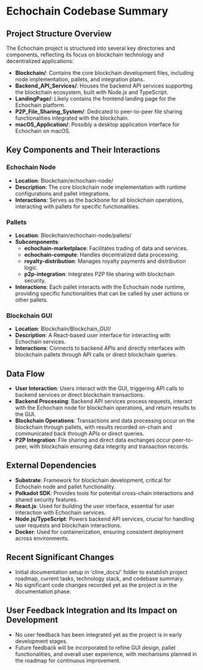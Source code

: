 # Echochain Codebase Summary

## Project Structure Overview
The Echochain project is structured into several key directories and components, reflecting its focus on blockchain technology and decentralized applications:
- **Blockchain/**: Contains the core blockchain development files, including node implementation, pallets, and integration plans.
- **Backend_API_Services/**: Houses the backend API services supporting the blockchain ecosystem, built with Node.js and TypeScript.
- **LandingPage/**: Likely contains the frontend landing page for the Echochain platform.
- **P2P_File_Sharing_System/**: Dedicated to peer-to-peer file sharing functionalities integrated with the blockchain.
- **macOS_Application/**: Possibly a desktop application interface for Echochain on macOS.

## Key Components and Their Interactions
### Echochain Node
- **Location**: Blockchain/echochain-node/
- **Description**: The core blockchain node implementation with runtime configurations and pallet integrations.
- **Interactions**: Serves as the backbone for all blockchain operations, interacting with pallets for specific functionalities.

### Pallets
- **Location**: Blockchain/echochain-node/pallets/
- **Subcomponents**:
  - **echochain-marketplace**: Facilitates trading of data and services.
  - **echochain-compute**: Handles decentralized data processing.
  - **royalty-distribution**: Manages royalty payments and distribution logic.
  - **p2p-integration**: Integrates P2P file sharing with blockchain security.
- **Interactions**: Each pallet interacts with the Echochain node runtime, providing specific functionalities that can be called by user actions or other pallets.

### Blockchain GUI
- **Location**: Blockchain/Blockchain_GUI/
- **Description**: A React-based user interface for interacting with Echochain services.
- **Interactions**: Connects to backend APIs and directly interfaces with blockchain pallets through API calls or direct blockchain queries.

## Data Flow
- **User Interaction**: Users interact with the GUI, triggering API calls to backend services or direct blockchain transactions.
- **Backend Processing**: Backend API services process requests, interact with the Echochain node for blockchain operations, and return results to the GUI.
- **Blockchain Operations**: Transactions and data processing occur on the blockchain through pallets, with results recorded on-chain and communicated back through APIs or direct queries.
- **P2P Integration**: File sharing and direct data exchanges occur peer-to-peer, with blockchain ensuring data integrity and transaction records.

## External Dependencies
- **Substrate**: Framework for blockchain development, critical for Echochain node and pallet functionality.
- **Polkadot SDK**: Provides tools for potential cross-chain interactions and shared security features.
- **React.js**: Used for building the user interface, essential for user interaction with Echochain services.
- **Node.js/TypeScript**: Powers backend API services, crucial for handling user requests and blockchain interactions.
- **Docker**: Used for containerization, ensuring consistent deployment across environments.

## Recent Significant Changes
- Initial documentation setup in 'cline_docs/' folder to establish project roadmap, current tasks, technology stack, and codebase summary.
- No significant code changes recorded yet as the project is in the documentation phase.

## User Feedback Integration and Its Impact on Development
- No user feedback has been integrated yet as the project is in early development stages.
- Future feedback will be incorporated to refine GUI design, pallet functionalities, and overall user experience, with mechanisms planned in the roadmap for continuous improvement.

